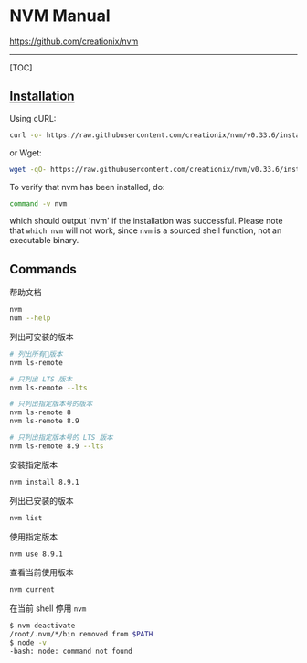 # NVM Manual

<https://github.com/creationix/nvm>

---

[TOC]

## [Installation](https://github.com/creationix/nvm#installation)

Using cURL:

```bash
curl -o- https://raw.githubusercontent.com/creationix/nvm/v0.33.6/install.sh | bash
```

or Wget:

```bash
wget -qO- https://raw.githubusercontent.com/creationix/nvm/v0.33.6/install.sh | bash
```

To verify that nvm has been installed, do:

```bash
command -v nvm
```

which should output 'nvm' if the installation was successful. Please note that `which nvm` will not work, since `nvm` is a sourced shell function, not an executable binary.

## Commands

帮助文档

```bash
nvm
num --help
```

列出可安装的版本

```bash
# 列出所有版本
nvm ls-remote

# 只列出 LTS 版本
nvm ls-remote --lts

# 只列出指定版本号的版本
nvm ls-remote 8
nvm ls-remote 8.9

# 只列出指定版本号的 LTS 版本
nvm ls-remote 8.9 --lts
```

安装指定版本

```bash
nvm install 8.9.1
```

列出已安装的版本

```bash
nvm list
```

使用指定版本

```bash
nvm use 8.9.1
```

查看当前使用版本

```bash
nvm current
```

在当前 shell 停用 `nvm`

```bash
$ nvm deactivate
/root/.nvm/*/bin removed from $PATH
$ node -v
-bash: node: command not found
```